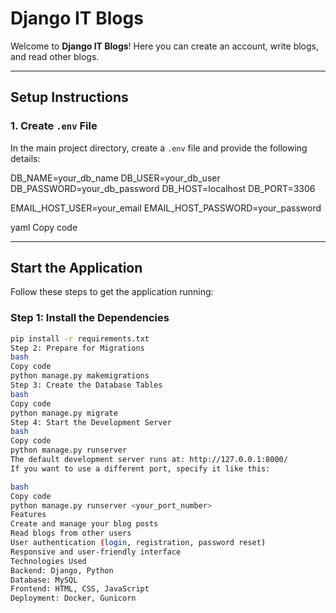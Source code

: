 # Django IT Blogs

Welcome to **Django IT Blogs**! Here you can create an account, write blogs, and read other blogs.

---

## Setup Instructions

### 1. Create `.env` File
In the main project directory, create a `.env` file and provide the following details:

DB_NAME=your_db_name DB_USER=your_db_user DB_PASSWORD=your_db_password DB_HOST=localhost DB_PORT=3306

EMAIL_HOST_USER=your_email EMAIL_HOST_PASSWORD=your_password

yaml
Copy code

---

## Start the Application

Follow these steps to get the application running:

### Step 1: Install the Dependencies
```bash
pip install -r requirements.txt
Step 2: Prepare for Migrations
bash
Copy code
python manage.py makemigrations
Step 3: Create the Database Tables
bash
Copy code
python manage.py migrate
Step 4: Start the Development Server
bash
Copy code
python manage.py runserver
The default development server runs at: http://127.0.0.1:8000/
If you want to use a different port, specify it like this:

bash
Copy code
python manage.py runserver <your_port_number>
Features
Create and manage your blog posts
Read blogs from other users
User authentication (login, registration, password reset)
Responsive and user-friendly interface
Technologies Used
Backend: Django, Python
Database: MySQL
Frontend: HTML, CSS, JavaScript
Deployment: Docker, Gunicorn
